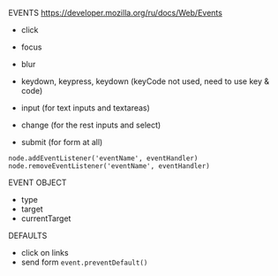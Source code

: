 EVENTS https://developer.mozilla.org/ru/docs/Web/Events
- click
- focus 
- blur

- keydown, keypress, keydown (keyCode not used, need to use key & code)

- input (for text inputs and textareas)
- change (for the rest inputs and select)
- submit (for form at all)

`node.addEventListener('eventName', eventHandler)`
`node.removeEventListener('eventName', eventHandler)`

<!-- this in eventHandler is a reference on node -->

EVENT OBJECT
- type
- target
- currentTarget

DEFAULTS
- click on links
- send form
`event.preventDefault()`